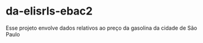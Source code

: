 # da-elisrls-ebac2
Esse projeto envolve dados relativos ao preço da gasolina da cidade de São Paulo
